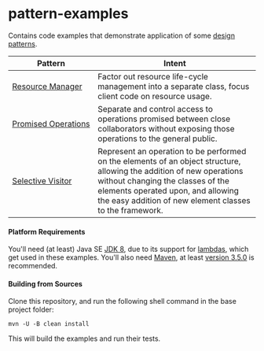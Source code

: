 # pattern-examples

Contains code examples that demonstrate application of some [design patterns][patterns].

| Pattern | Intent |
| ------- | ------ |
| [Resource&nbsp;Manager][resource-manager]   | Factor out resource life-cycle management into a separate class, focus client code on resource usage. |
| [Promised&nbsp;Operations][promised-operations] | Separate and control access to operations promised between close collaborators without exposing those operations to the general public. |
| [Selective&nbsp;Visitor][selective-visitor] | Represent an operation to be performed on the elements of an object structure, allowing the addition of new operations without changing the classes of the elements operated upon, and allowing the easy addition of new element classes to the framework. |

#### Platform Requirements

You'll need (at least) Java SE [JDK 8][jdk8], due to its support for [lambdas][lambdas], 
which get used in these examples.
You'll also need [Maven][maven], at least [version 3.5.0][maven-350] is recommended.

#### Building from Sources

Clone this repository, and run the following shell command in the base project folder:

```
mvn -U -B clean install
```

This will build the examples and run their tests.


[jdk8]: https://openjdk.java.net/projects/jdk8/
[lambdas]: https://www.oracle.com/webfolder/technetwork/tutorials/obe/java/Lambda-QuickStart/index.html
[maven]: https://maven.apache.org/
[maven-350]: https://maven.apache.org/docs/3.5.0/release-notes.html

[patterns]: https://educery.dev/patterns/
[resource-manager]: resource-manager#resource-manager
[selective-visitor]: selective-visitor#selective-visitor
[promised-operations]: promised-operations#promised-operations
